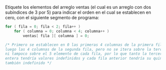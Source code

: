 Etiquete los elementos del arreglo ventas (el cual es un arreglo con dos subíndices de 3 por 5) para indicar el orden en el cual se establecen en cero, con el siguiente segmento de programa:

```c
for ( fila = 0; fila < 2; fila++ )
	for ( columna = 0; columna < 4; columna++ )
		ventas[ fila ][ columna ] = 0;

/* Primero se establecen en 0 las primeras 4 columnas de la primera fila,
luego las 4 columnas de la segunda fila, pero no se itera sobre la tercera fila
ni tampoco sobre el 5 elemento de cada fila, por lo que tanto la tercera fila
entera tendría valores indefinidos y cada fila anterior tendría su quinto elemento
también indefinido */
```
